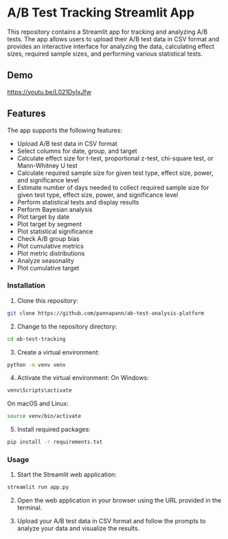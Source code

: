 # A/B Test Tracking Streamlit App

This repository contains a Streamlit app for tracking and analyzing A/B tests. The app allows users to upload their A/B test data in CSV format and provides an interactive interface for analyzing the data, calculating effect sizes, required sample sizes, and performing various statistical tests.

## Demo
https://youtu.be/L021DyIxJfw

## Features

The app supports the following features:

- Upload A/B test data in CSV format
- Select columns for date, group, and target
- Calculate effect size for t-test, proportional z-test, chi-square test, or Mann-Whitney U test
- Calculate required sample size for given test type, effect size, power, and significance level
- Estimate number of days needed to collect required sample size for given test type, effect size, power, and significance level
- Perform statistical tests and display results
- Perform Bayesian analysis
- Plot target by date
- Plot target by segment
- Plot statistical significance
- Check A/B group bias
- Plot cumulative metrics
- Plot metric distributions
- Analyze seasonality
- Plot cumulative target


### Installation

1. Clone this repository:
```bash
git clone https://github.com/pannapann/ab-test-analysis-platform
```

2. Change to the repository directory:
```bash
cd ab-test-tracking
```
3. Create a virtual environment:
```bash
python -m venv venv
```

4. Activate the virtual environment:
On Windows:
```bash
venv\Scripts\activate
```

On macOS and Linux:
```bash
source venv/bin/activate
```

5. Install required packages:
```bash
pip install -r requirements.txt
```



### Usage

1. Start the Streamlit web application:
```bash
streamlit run app.py
```

2. Open the web application in your browser using the URL provided in the terminal.

3. Upload your A/B test data in CSV format and follow the prompts to analyze your data and visualize the results.






